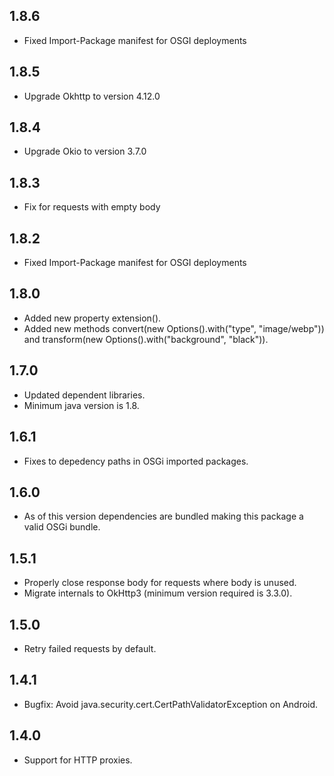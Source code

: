 ## 1.8.6
* Fixed Import-Package manifest for OSGI deployments

## 1.8.5
* Upgrade Okhttp to version 4.12.0

## 1.8.4
* Upgrade Okio to version 3.7.0

## 1.8.3
* Fix for requests with empty body

## 1.8.2
* Fixed Import-Package manifest for OSGI deployments

## 1.8.0
* Added new property extension().
* Added new methods convert(new Options().with("type", "image/webp")) and
  transform(new Options().with("background", "black")).

## 1.7.0
* Updated dependent libraries.
* Minimum java version is 1.8.

## 1.6.1
* Fixes to depedency paths in OSGi imported packages.

## 1.6.0
* As of this version dependencies are bundled making this package a valid OSGi bundle.

## 1.5.1
* Properly close response body for requests where body is unused.
* Migrate internals to OkHttp3 (minimum version required is 3.3.0).

## 1.5.0
* Retry failed requests by default.

## 1.4.1
* Bugfix: Avoid java.security.cert.CertPathValidatorException on Android.

## 1.4.0
* Support for HTTP proxies.
